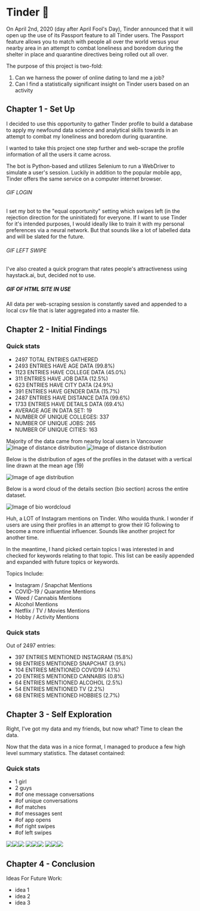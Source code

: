 


# Tinder 🤖

On April 2nd, 2020 (day after April Fool's Day), Tinder announced that it will open up the use of its Passport feature to all Tinder users. The Passport feature allows you to match with people all over the world versus your nearby area in an attempt to combat loneliness and boredom during the shelter in place and quarantine directives being rolled out all over.

The purpose of this project is two-fold:
1. Can we harness the power of online dating to land me a job?
2. Can I find a statistically significant insight on Tinder users based on an activity

## Chapter 1 - Set Up
I decided to use this opportunity to gather Tinder profile to build a database to apply my newfound data science and analytical skills towards in an attempt to combat my loneliness and boredom during quarantine.

I wanted to take this project one step further and web-scrape the profile information of all the users it came across.

The bot is Python-based and utilizes Selenium to run a WebDriver to simulate a user's session.  Luckily in addition to the popular mobile app, Tinder offers the same service on a computer internet browser.

###### GIF LOGIN

I set my bot to the "equal opportunity" setting which swipes left (in the rejection direction for the uninitiated) for everyone. If I want to use Tinder for it's intended purposes, I would ideally like to train it with my personal preferences via a neural network.  But that sounds like a lot of labelled data and will be slated for the future.

###### GIF LEFT SWIPE

I've also created a quick program that rates people's attractiveness using haystack.ai, but, decided not to use.

##### GIF OF HTML SITE IN USE

All data per web-scraping session is constantly saved and appended to a local csv file that is later aggregated into a master file.

## Chapter 2 - Initial Findings

### Quick stats

* 2497 TOTAL ENTRIES GATHERED
* 2493 ENTRIES HAVE AGE DATA (99.8%)
* 1123 ENTRIES HAVE COLLEGE DATA (45.0%)
* 311 ENTRIES HAVE JOB DATA (12.5%)
* 623 ENTRIES HAVE CITY DATA (24.9%)
* 391 ENTRIES HAVE GENDER DATA (15.7%)
* 2487 ENTRIES HAVE DISTANCE DATA (99.6%)
* 1733 ENTRIES HAVE DETAILS DATA (69.4%)
* AVERAGE AGE IN DATA SET: 19
* NUMBER OF UNIQUE COLLEGES: 337
* NUMBER OF UNIQUE JOBS: 265
* NUMBER OF UNIQUE CITIES: 163

Majority of the data came from nearby local users in Vancouver
![Image of distance distribution](images/dist_of_distance_2.png)
![Image of distance distribution](images/dist_of_distance.png)

Below is the distribution of ages of the profiles in the dataset with a vertical line drawn at the mean age (19)

![Image of age distribution](images/dist_of_age.png)

Below is a word cloud of the details section (bio section) across the entire dataset.

![Image of bio wordcloud](images/wordcloud.png)

Huh, a LOT of Instagram mentions on Tinder. Who woulda thunk. I wonder if users are using their profiles in an attempt to grow their IG following to become a more influential influencer. Sounds like another project for another time.

In the meantime, I hand picked certain topics I was interested in and checked for keywords relating to that topic. This list can be easily appended and expanded with future topics or keywords.

Topics Include:

* Instagram / Snapchat Mentions
* COVID-19 / Quarantine Mentions
* Weed / Cannabis Mentions
* Alcohol Mentions
* Netflix / TV / Movies Mentions
* Hobby / Activity Mentions

### Quick stats

Out of 2497 entries:
* 397 ENTRIES MENTIONED INSTAGRAM (15.8%)
* 98 ENTRIES MENTIONED SNAPCHAT (3.9%)
* 104 ENTRIES MENTIONED COVID19 (4.1%)
* 20 ENTRIES MENTIONED CANNABIS (0.8%)
* 64 ENTRIES MENTIONED ALCOHOL (2.5%)
* 54 ENTRIES MENTIONED TV (2.2%)
* 68 ENTRIES MENTIONED HOBBIES (2.7%)

## Chapter 3 - Self Exploration

Right, I’ve got my data and my friends, but now what? Time to clean the data.

Now that the data was in a nice format, I managed to produce a few high level summary statistics. The dataset contained:

### Quick stats

* 1 girl
* 2 guys
* #of one message conversations
* #of unique conversations
* #of matches
* #of messages sent
* #of app opens
* #of right swipes
* #of left swipes


![](images/daily_matches.png)![](images/daily_swipes.png)![](images/daily_opens.png)
![](images/weekly_matches.png)![](images/weekly_swipes.png)![](images/weekly_opens.png)
![](images/monthly_matches.png)![](images/monthly_swipes.png)![](images/monthly_opens.png)


## Chapter 4 - Conclusion

Ideas For Future Work:
* idea 1
* idea 2
* idea 3
